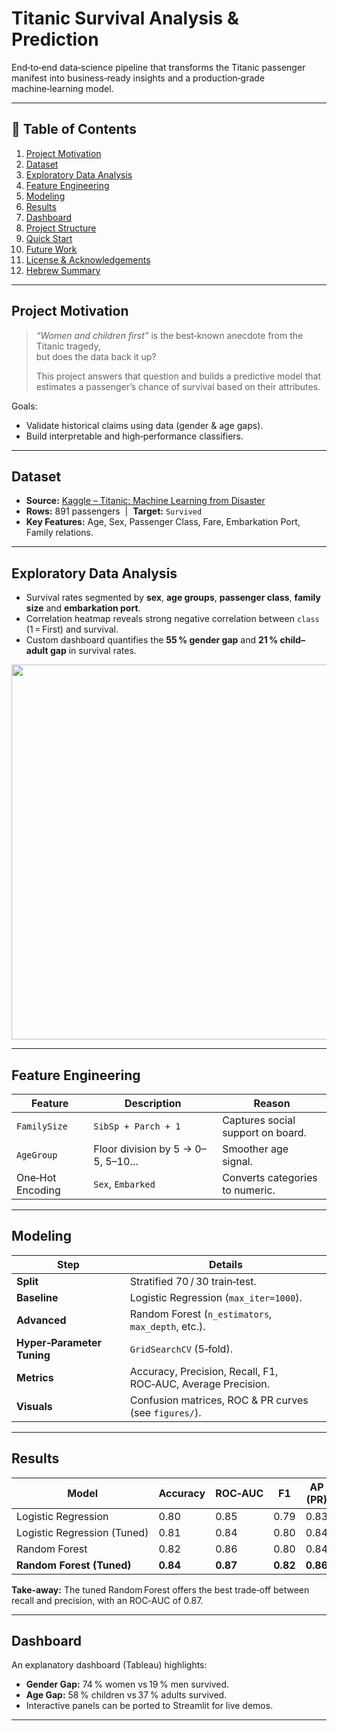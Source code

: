 # Titanic Survival Analysis & Prediction
End‑to‑end data‑science pipeline that transforms the Titanic passenger manifest into
business‑ready insights and a production‑grade machine‑learning model.

---

## 📑 Table of Contents
1. [Project Motivation](#project-motivation)
2. [Dataset](#dataset)
3. [Exploratory Data Analysis](#exploratory-data-analysis)
4. [Feature Engineering](#feature-engineering)
5. [Modeling](#modeling)
6. [Results](#results)
7. [Dashboard](#dashboard)
8. [Project Structure](#project-structure)
9. [Quick Start](#quick-start)
10. [Future Work](#future-work)
11. [License & Acknowledgements](#license--acknowledgements)
12. [Hebrew Summary](#hebrew-summary-סיכום-בעברית)

---

## Project Motivation
> *“Women and children first”* is the best‑known anecdote from the Titanic tragedy,  
> but does the data back it up?  
>
> This project answers that question and builds a predictive model that estimates a
> passenger’s chance of survival based on their attributes.

Goals:
* Validate historical claims using data (gender & age gaps).
* Build interpretable and high‑performance classifiers.

---

## Dataset
* **Source:** [Kaggle – Titanic: Machine Learning from Disaster](https://www.kaggle.com/competitions/titanic)
* **Rows:** 891 passengers  |  **Target:** `Survived`
* **Key Features:** Age, Sex, Passenger Class, Fare, Embarkation Port, Family relations.

---

## Exploratory Data Analysis
* Survival rates segmented by **sex**, **age groups**, **passenger class**, **family size** and **embarkation port**.
* Correlation heatmap reveals strong negative correlation between `class` (1 = First) and survival.
* Custom dashboard quantifies the **55 % gender gap** and **21 % child–adult gap** in survival rates.

<p align="center">
  <img src="assets/dashboard.png" width="600">
</p>

---

## Feature Engineering
| Feature | Description | Reason |
|---------|-------------|--------|
| `FamilySize` | `SibSp + Parch + 1` | Captures social support on board. |
| `AgeGroup`  | Floor division by 5 → 0–5, 5–10… | Smoother age signal. |
| One‑Hot Encoding | `Sex`, `Embarked` | Converts categories to numeric. |

---

## Modeling
| Step | Details |
|------|---------|
| **Split** | Stratified 70 / 30 train‑test. |
| **Baseline** | Logistic Regression (`max_iter=1000`). |
| **Advanced** | Random Forest (`n_estimators`, `max_depth`, etc.). |
| **Hyper‑Parameter Tuning** | `GridSearchCV` (5‑fold). |
| **Metrics** | Accuracy, Precision, Recall, F1, ROC‑AUC, Average Precision. |
| **Visuals** | Confusion matrices, ROC & PR curves (see `figures/`). |

---

## Results
| Model | Accuracy | ROC‑AUC | F1 | AP (PR) |
|-------|----------|---------|----|---------|
| Logistic Regression | 0.80 | 0.85 | 0.79 | 0.83 |
| Logistic Regression (Tuned) | 0.81 | 0.84 | 0.80 | 0.84 |
| Random Forest | 0.82 | 0.86 | 0.80 | 0.84 |
| **Random Forest (Tuned)** | **0.84** | **0.87** | **0.82** | **0.86** |

**Take‑away:** The tuned Random Forest offers the best trade‑off between recall and precision, with an ROC‑AUC of 0.87.

---

## Dashboard
An explanatory dashboard (Tableau) highlights:

* **Gender Gap:** 74 % women vs 19 % men survived.  
* **Age Gap:** 58 % children vs 37 % adults survived.  
* Interactive panels can be ported to Streamlit for live demos.

---
